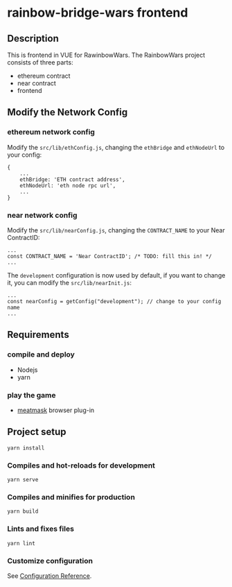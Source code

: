 # rainbow-bridge-wars frontend

## Description
This is frontend in VUE for RawinbowWars. The RainbowWars project consists of three parts:
- ethereum contract
- near contract
- frontend

## Modify the Network Config
### ethereum network config
Modify the `src/lib/ethConfig.js`, changing the `ethBridge` and `ethNodeUrl` to your config:
```
{
    ...
    ethBridge: 'ETH contract address',
    ethNodeUrl: 'eth node rpc url',
    ...
}
```
### near network config
Modify the `src/lib/nearConfig.js`, changing the `CONTRACT_NAME` to your Near ContractID:
```
...
const CONTRACT_NAME = 'Near ContractID'; /* TODO: fill this in! */
...
```
The `development` configuration is now used by default, if you want to change it, you can modify the `src/lib/nearInit.js`:
```
...
const nearConfig = getConfig("development"); // change to your config name
...
```

## Requirements
### compile and deploy
- Nodejs
- yarn
### play the game
- [meatmask][metamask] browser plug-in

## Project setup
```
yarn install
```

### Compiles and hot-reloads for development
```
yarn serve
```

### Compiles and minifies for production
```
yarn build
```

### Lints and fixes files
```
yarn lint
```

### Customize configuration
See [Configuration Reference](https://cli.vuejs.org/config/).

[metamask]: https://metamask.io